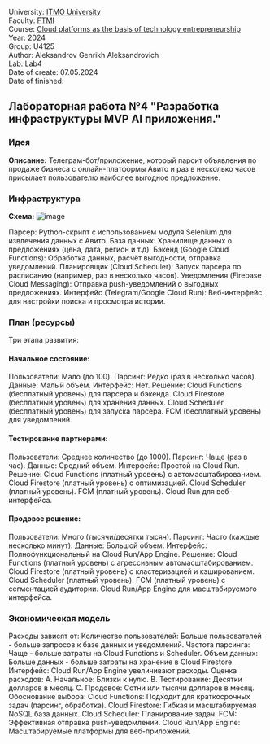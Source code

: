 University: [ITMO University](https://itmo.ru/ru/) \
Faculty: [FTMI](https://ftmi.itmo.ru) \
Course: [Cloud platforms as the basis of technology entrepreneurship](https://itmo-ict-faculty.github.io/cloud-platforms-as-the-basis-of-technology-entrepreneurship/) \
Year: 2024 \
Group: U4125 \
Author: Aleksandrov Genrikh Aleksandrovich \
Lab: Lab4 \
Date of create: 07.05.2024 \
Date of finished: 

## Лабораторная работа №4 "Разработка инфраструктуры MVP AI приложения."
### Идея
**Описание:** Телеграм-бот/приложение, который парсит объявления по продаже бизнеса с онлайн-платформы Авито и раз в несколько часов присылает пользователю наиболее выгодное предложение.
### Инфраструктура
**Схема:** 
![image](https://github.com/genrikhlamar/2023_2024-cloud-platforms-as-the-basis-of-technology-entrepreneurship-u4125-aleksandrov_g_a/assets/164926677/417cfc01-cf1d-420c-9de3-e575171907de)

Парсер: Python-скрипт с использованием модуля Selenium для извлечения данных с Авито.
База данных: Хранилище данных о предложениях (цена, дата, регион и т.д).
Бэкенд (Google Cloud Functions): Обработка данных, расчёт выгодности, отправка уведомлений.
Планировщик (Cloud Scheduler): Запуск парсера по расписанию (например, раз в несколько часов).
Уведомления (Firebase Cloud Messaging): Отправка push-уведомлений о выгодных предложениях.
Интерфейс (Telegram/Google Cloud Run): Веб-интерфейс для настройки поиска и просмотра истории.

### План (ресурсы)
Три этапа развития:
#### Начальное состояние:
Пользователи: Мало (до 100).
Парсинг: Редко (раз в несколько часов).
Данные: Малый объем.
Интерфейс: Нет.
Решение:
Cloud Functions (бесплатный уровень) для парсера и бэкенда.
Cloud Firestore (бесплатный уровень) для хранения данных.
Cloud Scheduler (бесплатный уровень) для запуска парсера.
FCM (бесплатный уровень) для уведомлений.
#### Тестирование партнерами:
Пользователи: Среднее количество (до 1000).
Парсинг: Чаще (раз в час).
Данные: Средний объем.
Интерфейс: Простой на Cloud Run.
Решение:
Cloud Functions (платный уровень) с автомасштабированием.
Cloud Firestore (платный уровень) с оптимизацией.
Cloud Scheduler (платный уровень).
FCM (платный уровень).
Cloud Run для веб-интерфейса.
#### Продовое решение:
Пользователи: Много (тысячи/десятки тысяч).
Парсинг: Часто (каждые несколько минут).
Данные: Большой объем.
Интерфейс: Полнофункциональный на Cloud Run/App Engine.
Решение:
Cloud Functions (платный уровень) с агрессивным автомасштабированием.
Cloud Firestore (платный уровень) с кластеризацией и кэшированием.
Cloud Scheduler (платный уровень).
FCM (платный уровень) с сегментацией аудитории.
Cloud Run/App Engine для масштабируемого интерфейса.

### Экономическая модель
Расходы зависят от:
Количество пользователей: Больше пользователей - больше запросов к базе данных и уведомлений.
Частота парсинга: Чаще - больше затраты на Cloud Functions и Scheduler.
Объем данных: Больше данных - больше затраты на хранение в Cloud Firestore.
Интерфейс: Cloud Run/App Engine увеличивают расходы.
Оценка расходов:
A. Начальное: Близки к нулю.
B. Тестирование: Десятки долларов в месяц.
C. Продовое: Сотни или тысячи долларов в месяц.
Обоснование выбора:
Cloud Functions: Подходит для краткосрочных задач (парсинг, обработка).
Cloud Firestore: Гибкая и масштабируемая NoSQL база данных.
Cloud Scheduler: Планирование задач.
FCM: Эффективная отправка push-уведомлений.
Cloud Run/App Engine: Масштабируемые платформы для веб-приложений.



